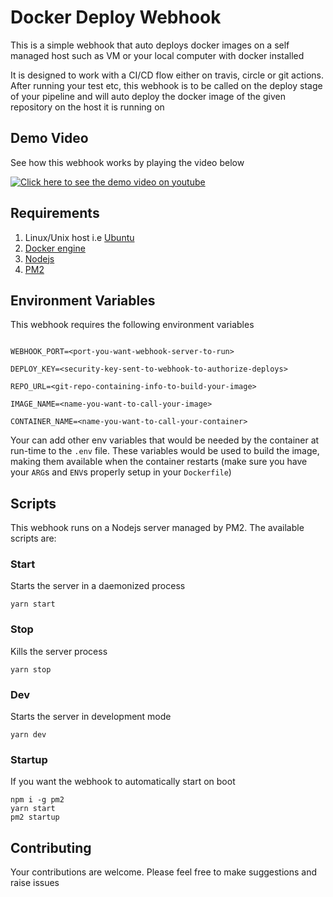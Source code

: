 # Docker Deploy Webhook

This is a simple webhook that auto deploys docker images on a self managed host such as VM or your local computer with docker installed

It is designed to work with a CI/CD flow either on travis, circle or git actions. After running your test etc, this webhook is to be called on the deploy stage of your pipeline and will auto deploy the docker image of the given repository on the host it is running on

## Demo Video
See how this webhook works by playing the video below

[![Click here to see the demo video on youtube](https://img.youtube.com/vi/yNPahpRavCc/0.jpg)](https://youtu.be/yNPahpRavCc)

## Requirements

1. Linux/Unix host i.e [Ubuntu](https://ubuntu.com/download/server)
2. [Docker engine](https://docs.docker.com/engine/install/)
3. [Nodejs](https://nodejs.org/en/download/package-manager/)
4. [PM2](https://pm2.keymetrics.io/)

## Environment Variables

This webhook requires the following environment variables

```

WEBHOOK_PORT=<port-you-want-webhook-server-to-run>

DEPLOY_KEY=<security-key-sent-to-webhook-to-authorize-deploys>

REPO_URL=<git-repo-containing-info-to-build-your-image>

IMAGE_NAME=<name-you-want-to-call-your-image>

CONTAINER_NAME=<name-you-want-to-call-your-container>
```

Your can add other env variables that would be needed by the container at run-time to the `.env` file. These variables would be used to build the image, making them available when the container restarts (make sure you have your `ARG`s and `ENV`s properly setup in your `Dockerfile`)

## Scripts

This webhook runs on a Nodejs server managed by PM2. The available scripts are:

### Start

Starts the server in a daemonized process

```
yarn start
```

### Stop

Kills the server process

```
yarn stop
```

### Dev

Starts the server in development mode

```
yarn dev
```
### Startup
If you want the webhook to automatically start on boot
```
npm i -g pm2
yarn start
pm2 startup
```

## Contributing

Your contributions are welcome. Please feel free to make suggestions and raise issues
